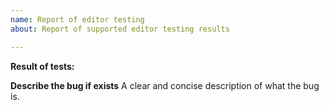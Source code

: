 ```yaml
---
name: Report of editor testing
about: Report of supported editor testing results

---
```


**Result of tests:**

**Describe the bug if exists**
A clear and concise description of what the bug is.
